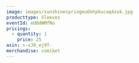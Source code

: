 ```yaml
---
image: images/sunshinespringeu6khpkucaq4zok.jpg
producttype: Sleeves
eventId: eUBdWMfNo
pricings:
  - quantity: 1
    price: 25
asin: s-vJ8_ej9T-
merchandise: comiket
---
```

